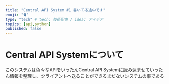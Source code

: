 ```yaml
---
title: "Central API System #1 書いてる途中です"
emoji: "🐈"
type: "tech" # tech: 技術記事 / idea: アイデア
topics: [api,python]
published: false
---
```


# Central API Systemについて
このシステムは色々なAPIをいったんCentral API Systemに読み込ませていったん情報を整理し、クライアントへ送ることができるまだないシステムの事である
